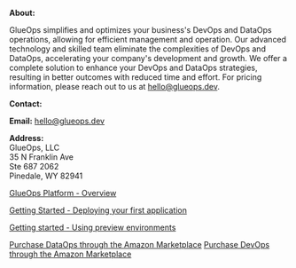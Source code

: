 
**About:**

GlueOps simplifies and optimizes your business's DevOps and DataOps operations, allowing for efficient management and operation. Our advanced technology and skilled team eliminate the complexities of DevOps and DataOps, accelerating your company's development and growth. We offer a complete solution to enhance your DevOps and DataOps strategies, resulting in better outcomes with reduced time and effort. For pricing information, please reach out to us at hello@glueops.dev.

**Contact:**

**Email:** hello@glueops.dev

**Address:**<br>
GlueOps, LLC<br>
35 N Franklin Ave <br>
Ste 687 2062 <br>
Pinedale, WY 82941


[GlueOps Platform - Overview](./overview.md)

[Getting Started - Deploying your first application](./quickstarts/hello-world.md)

[Getting started - Using preview environments](./quickstarts/previews.md)


[Purchase DataOps through the Amazon Marketplace](https://aws.amazon.com/marketplace/pp/prodview-mfwjl2qdvhaes?sr=0-1&ref_=beagle&applicationId=AWSMPContessa)
[Purchase DevOps through the Amazon Marketplace](https://aws.amazon.com/marketplace/pp/prodview-soaz2d3nlms6k?sr=0-2&ref_=beagle&applicationId=AWSMPContessa)
